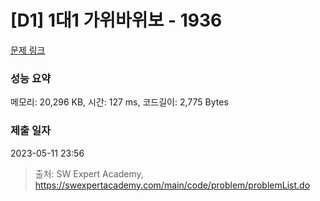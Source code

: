 # [D1] 1대1 가위바위보 - 1936 

[문제 링크](https://swexpertacademy.com/main/code/problem/problemDetail.do?contestProbId=AV5PjKXKALcDFAUq) 

### 성능 요약

메모리: 20,296 KB, 시간: 127 ms, 코드길이: 2,775 Bytes

### 제출 일자

2023-05-11 23:56



> 출처: SW Expert Academy, https://swexpertacademy.com/main/code/problem/problemList.do